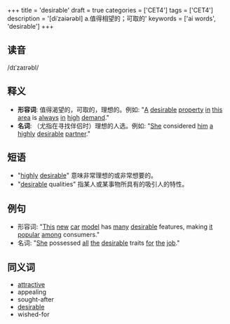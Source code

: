 +++
title = 'desirable'
draft = true
categories = ['CET4']
tags = ['CET4']
description = '[diˈzaiərəbl] a.值得相望的；可取的'
keywords = ['ai words', 'desirable']
+++

## 读音
/dɪˈzaɪrəbl/

## 释义
- **形容词**: 值得渴望的，可取的，理想的。例如: "[A](/post/a/) [desirable](/post/desirable/) [property](/post/property/) [in](/post/in/) [this](/post/this/) [area](/post/area/) is [always](/post/always/) [in](/post/in/) [high](/post/high/) [demand](/post/demand/)."
- **名词**: （尤指在寻找伴侣时）理想的人选。例如: "[She](/post/she/) considered [him](/post/him/) [a](/post/a/) [highly](/post/highly/) [desirable](/post/desirable/) [partner](/post/partner/)."

## 短语
- "[highly](/post/highly/) [desirable](/post/desirable/)" 意味非常理想的或非常想要的。
- "[desirable](/post/desirable/) qualities" 指某人或某事物所具有的吸引人的特性。

## 例句
- 形容词: "[This](/post/this/) [new](/post/new/) [car](/post/car/) [model](/post/model/) has [many](/post/many/) [desirable](/post/desirable/) features, making [it](/post/it/) [popular](/post/popular/) [among](/post/among/) consumers."
- 名词: "[She](/post/she/) possessed [all](/post/all/) [the](/post/the/) [desirable](/post/desirable/) traits [for](/post/for/) [the](/post/the/) [job](/post/job/)."

## 同义词
- [attractive](/post/attractive/)
- appealing
- sought-after
- [desirable](/post/desirable/)
- wished-for
